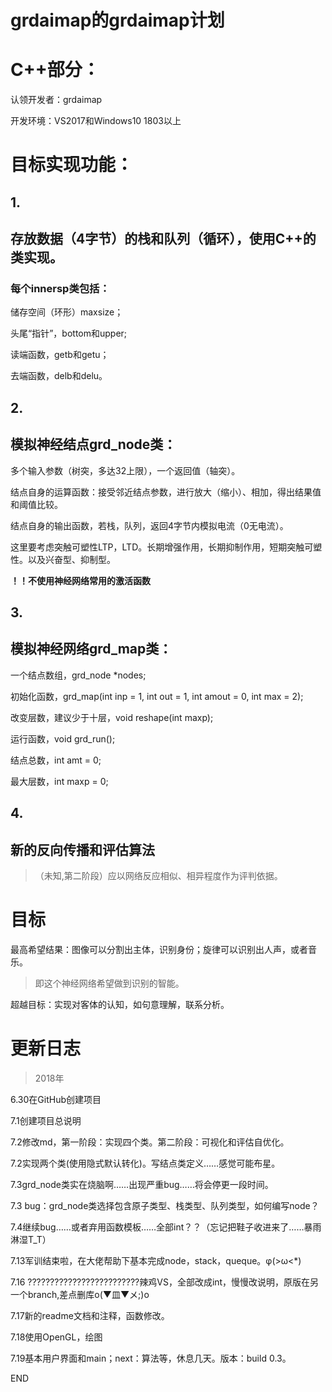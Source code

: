 # grdaimap的grdaimap计划


# **C++部分：**
认领开发者：grdaimap

开发环境：VS2017和Windows10 1803以上

# 目标实现功能：

## 1.
## **存放数据（4字节）的栈和队列（循环），使用C++的类实现。**

### 每个**innersp类**包括：
储存空间（环形）maxsize；

头尾“指针”，bottom和upper;

读端函数，getb和getu；

去端函数，delb和delu。

## 2.
## **模拟神经结点grd_node类：**

多个输入参数（树突，多达32上限），一个返回值（轴突）。

结点自身的运算函数：接受邻近结点参数，进行放大（缩小）、相加，得出结果值和阈值比较。

结点自身的输出函数，若栈，队列，返回4字节内模拟电流（0无电流）。

这里要考虑突触可塑性LTP，LTD。长期增强作用，长期抑制作用，短期突触可塑性。以及兴奋型、抑制型。

**！！不使用神经网络常用的激活函数**

## 3.
## **模拟神经网络grd_map类：**
一个结点数组，grd_node *nodes;

初始化函数，grd_map(int inp = 1, int out = 1, int amout = 0, int max = 2);

改变层数，建议少于十层，void reshape(int maxp);

运行函数，void grd_run();

结点总数，int amt = 0;

最大层数，int maxp = 0;





## 4.
## **新的反向传播和评估算法**
>（未知,第二阶段）应以网络反应相似、相异程度作为评判依据。


# 目标

最高希望结果：图像可以分割出主体，识别身份；旋律可以识别出人声，或者音乐。
>即这个神经网络希望做到识别的智能。

超越目标：实现对客体的认知，如句意理解，联系分析。

# 更新日志

>2018年

6.30在GitHub创建项目

7.1创建项目总说明

7.2修改md，第一阶段：实现四个类。第二阶段：可视化和评估自优化。

7.2实现两个类(使用隐式默认转化)。写结点类定义……感觉可能布星。

7.3grd_node类实在烧脑啊……出现严重bug……将会停更一段时间。

7.3 bug：grd_node类选择包含原子类型、栈类型、队列类型，如何编写node？

7.4继续bug……或者弃用函数模板……全部int？？（忘记把鞋子收进来了……暴雨淋湿T_T）

7.13军训结束啦，在大佬帮助下基本完成node，stack，queque。φ(>ω<*) 

7.16
?????????????????????????辣鸡VS，全部改成int，慢慢改说明，原版在另一个branch,差点删库o(▼皿▼メ;)o

7.17新的readme文档和注释，函数修改。

7.18使用OpenGL，绘图

7.19基本用户界面和main；next：算法等，休息几天。版本：build 0.3。



























































































END
